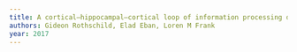 ```yaml
---
title: A cortical–hippocampal–cortical loop of information processing during memory consolidation
authors: Gideon Rothschild, Elad Eban, Loren M Frank
year: 2017
---
```



